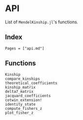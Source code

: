 # API

List of `MendelKinship.jl`'s functions.

## Index

```@index
Pages = ["api.md"]
```

## Functions

```@docs
Kinship
compare_kinships
theoretical_coefficients
kinship_matrix
delta7_matrix
jacquard_coefficients
cotwin_extension!
identity_state
compute_fishers_z
plot_fisher_z
```